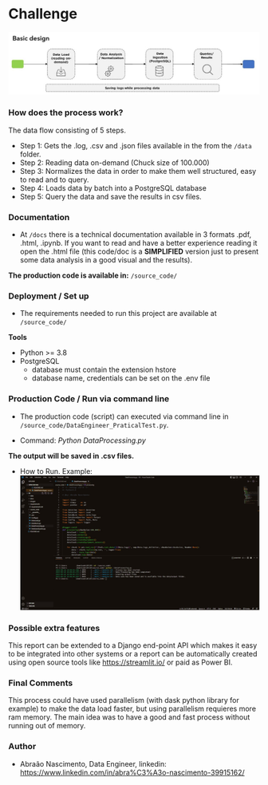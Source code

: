 # Challenge
![](images/basic_design.jpg)

### How does the process work?
The data flow consisting of 5 steps. 

- Step 1: Gets the .log, .csv and .json files available in the  from the `/data` folder.
- Step 2: Reading data on-demand (Chuck size of 100.000) 
- Step 3: Normalizes the data in order to make them well structured, easy to read and to query.
- Step 4: Loads data by batch into a PostgreSQL database 
- Step 5: Query the data and save the results in csv files.

### Documentation
* At `/docs` there is a technical documentation available in 3 formats .pdf, .html, .ipynb. If you want to read and have a better experience reading it open the .html file (this code/doc is a **SIMPLIFIED** version just to present some data analysis in a good visual and the results).

**The production code is available in:** `/source_code/`

### Deployment / Set up
* The requirements needed to run this project are available at `/source_code/` 

**Tools**
* Python >= 3.8 
* PostgreSQL 
    - database must contain the extension hstore
    - database name, credentials can be set on the .env file

### Production Code / Run via command line
* The production code (script) can executed via command line in `/source_code/DataEngineer_PraticalTest.py`.
- Command: *Python DataProcessing.py*

**The output will be saved in .csv files.**

- How to Run. Example:
![](images/terminal.jpg)

### Possible extra features
This report can be extended to a Django end-point API which makes it easy to be integrated into other systems or a report can be automatically created using open source tools like https://streamlit.io/ or paid as Power BI. 

### Final Comments
This process could have used parallelism (with dask python library for example) to make the data load faster, but using parallelism requieres more ram memory. The main idea was to have a good and fast process without running out of memory.

### Author
* Abraão Nascimento, Data Engineer, linkedin: https://www.linkedin.com/in/abra%C3%A3o-nascimento-39915162/
